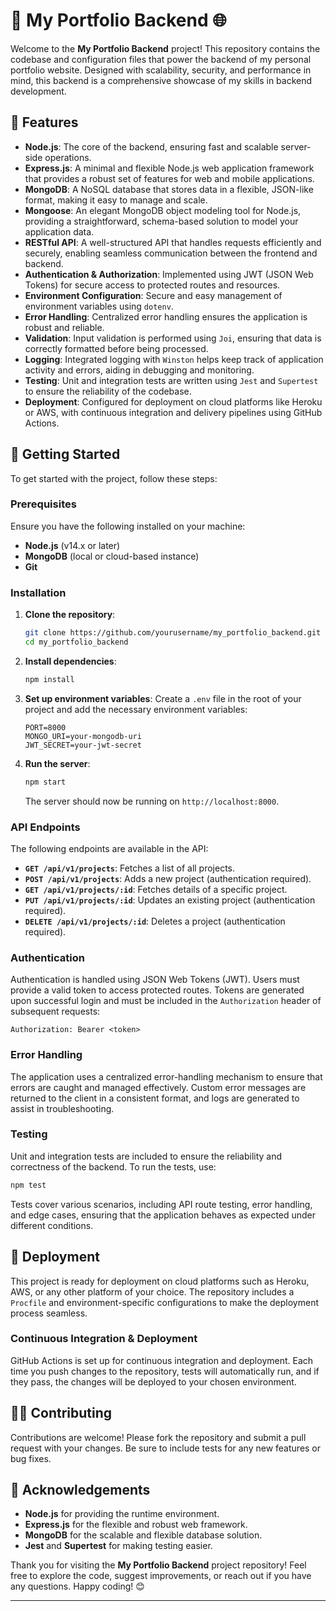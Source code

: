 # 🚀 My Portfolio Backend 🌐

Welcome to the **My Portfolio Backend** project! This repository contains the codebase and configuration files that power the backend of my personal portfolio website. Designed with scalability, security, and performance in mind, this backend is a comprehensive showcase of my skills in backend development.

## 🌟 Features

- **Node.js**: The core of the backend, ensuring fast and scalable server-side operations.
- **Express.js**: A minimal and flexible Node.js web application framework that provides a robust set of features for web and mobile applications.
- **MongoDB**: A NoSQL database that stores data in a flexible, JSON-like format, making it easy to manage and scale.
- **Mongoose**: An elegant MongoDB object modeling tool for Node.js, providing a straightforward, schema-based solution to model your application data.
- **RESTful API**: A well-structured API that handles requests efficiently and securely, enabling seamless communication between the frontend and backend.
- **Authentication & Authorization**: Implemented using JWT (JSON Web Tokens) for secure access to protected routes and resources.
- **Environment Configuration**: Secure and easy management of environment variables using `dotenv`.
- **Error Handling**: Centralized error handling ensures the application is robust and reliable.
- **Validation**: Input validation is performed using `Joi`, ensuring that data is correctly formatted before being processed.
- **Logging**: Integrated logging with `Winston` helps keep track of application activity and errors, aiding in debugging and monitoring.
- **Testing**: Unit and integration tests are written using `Jest` and `Supertest` to ensure the reliability of the codebase.
- **Deployment**: Configured for deployment on cloud platforms like Heroku or AWS, with continuous integration and delivery pipelines using GitHub Actions.

## 🚀 Getting Started

To get started with the project, follow these steps:

### Prerequisites

Ensure you have the following installed on your machine:

- **Node.js** (v14.x or later)
- **MongoDB** (local or cloud-based instance)
- **Git**

### Installation

1. **Clone the repository**:
    ```bash
    git clone https://github.com/yourusername/my_portfolio_backend.git
    cd my_portfolio_backend
    ```

2. **Install dependencies**:
    ```bash
    npm install
    ```

3. **Set up environment variables**:
    Create a `.env` file in the root of your project and add the necessary environment variables:
    ```plaintext
    PORT=8000
    MONGO_URI=your-mongodb-uri
    JWT_SECRET=your-jwt-secret
    ```

4. **Run the server**:
    ```bash
    npm start
    ```

    The server should now be running on `http://localhost:8000`.

### API Endpoints

The following endpoints are available in the API:

- **`GET /api/v1/projects`**: Fetches a list of all projects.
- **`POST /api/v1/projects`**: Adds a new project (authentication required).
- **`GET /api/v1/projects/:id`**: Fetches details of a specific project.
- **`PUT /api/v1/projects/:id`**: Updates an existing project (authentication required).
- **`DELETE /api/v1/projects/:id`**: Deletes a project (authentication required).

### Authentication

Authentication is handled using JSON Web Tokens (JWT). Users must provide a valid token to access protected routes. Tokens are generated upon successful login and must be included in the `Authorization` header of subsequent requests:

```plaintext
Authorization: Bearer <token>
```

### Error Handling

The application uses a centralized error-handling mechanism to ensure that errors are caught and managed effectively. Custom error messages are returned to the client in a consistent format, and logs are generated to assist in troubleshooting.

### Testing

Unit and integration tests are included to ensure the reliability and correctness of the backend. To run the tests, use:

```bash
npm test
```

Tests cover various scenarios, including API route testing, error handling, and edge cases, ensuring that the application behaves as expected under different conditions.

## 🚀 Deployment

This project is ready for deployment on cloud platforms such as Heroku, AWS, or any other platform of your choice. The repository includes a `Procfile` and environment-specific configurations to make the deployment process seamless.

### Continuous Integration & Deployment

GitHub Actions is set up for continuous integration and deployment. Each time you push changes to the repository, tests will automatically run, and if they pass, the changes will be deployed to your chosen environment.

## 👨‍💻 Contributing

Contributions are welcome! Please fork the repository and submit a pull request with your changes. Be sure to include tests for any new features or bug fixes.

## 🙌 Acknowledgements

- **Node.js** for providing the runtime environment.
- **Express.js** for the flexible and robust web framework.
- **MongoDB** for the scalable and flexible database solution.
- **Jest** and **Supertest** for making testing easier.

Thank you for visiting the **My Portfolio Backend** project repository! Feel free to explore the code, suggest improvements, or reach out if you have any questions. Happy coding! 😊

---
